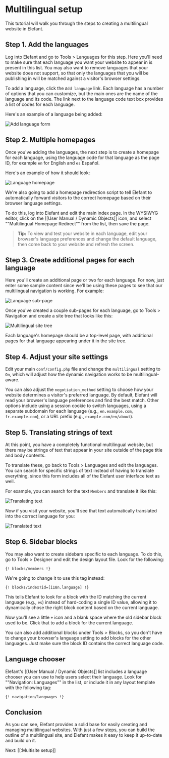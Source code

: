 # Multilingual setup

This tutorial will walk you through the steps to creating a multilingual website in Elefant.

## Step 1. Add the languages

Log into Elefant and go to Tools > Languages for this step. Here you'll need to make sure that each language you want your website to appear in is present in this list. You may also want to remove languages that your website does not support, so that only the languages that you will be publishing in will be matched against a visitor's browser settings.

To add a language, click the `Add language` link. Each language has a number of options that you can customize, but the main ones are the name of the language and its code. The link next to the language code text box provides a list of codes for each language.

Here's an example of a language being added:

![Add language form](/apps/docs/docs/2.0/pix/add-language.png)

## Step 2. Multiple homepages

Once you've adding the languages, the next step is to create a homepage for each language, using the language code for that language as the page ID, for example `en` for English and `es` Español.

Here's an example of how it should look:

![Language homepage](/apps/docs/docs/2.0/pix/language-homepage.png)

We're also going to add a homepage redirection script to tell Elefant to automatically forward visitors to the correct homepage based on their browser language settings.

To do this, log into Elefant and edit the main index page. In the WYSIWYG editor, click on the [[User Manual / Dynamic Objects]] icon, and select ""Multilingual Homepage Redirect"" from the list, then save the page.

> **Tip:** To view and test your website in each language, edit your browser's language preferences and change the default language, then come back to your website and refresh the screen.

## Step 3. Create additional pages for each language

Here you'll create an additional page or two for each language. For now, just enter some sample content since we'll be using these pages to see that our multilingual navigation is working. For example:

![Language sub-page](/apps/docs/docs/2.0/pix/language-subpage.png)

Once you've created a couple sub-pages for each language, go to Tools > Navigation and create a site tree that looks like this:

![Multilingual site tree](/apps/docs/docs/2.0/pix/multilingual-site-tree.png)

Each language's homepage should be a top-level page, with additional pages for that language appearing under it in the site tree.

## Step 4. Adjust your site settings

Edit your main `conf/config.php` file and change the `multilingual` setting to `On`, which will adjust how the dynamic navigation works to be multilingual-aware.

You can also adjust the `negotiation_method` setting to choose how your website determines a visitor's preferred language. By default, Elefant will read your browser's language preferences and find the best match. Other options include using a session cookie to switch languages, using a separate subdomain for each language (e.g., `en.example.com`, `fr.example.com`), or a URL prefix (e.g., `example.com/en/about`).

## Step 5. Translating strings of text

At this point, you have a completely functional multilingual website, but there may be strings of text that appear in your site outside of the page title and body contents.

To translate these, go back to Tools > Languages and edit the languages. You can search for specific strings of text instead of having to translate everything, since this form includes all of the Elefant user interface text as well.

For example, you can search for the text `Members` and translate it like this:

![Translating text](/apps/docs/docs/2.0/pix/translating-text.png)

Now if you visit your website, you'll see that text automatically translated into the correct language for you:

![Translated text](/apps/docs/docs/2.0/pix/translated-text.png)

## Step 6. Sidebar blocks

You may also want to create sidebars specific to each language. To do this, go to Tools > Designer and edit the design layout file. Look for the following:

	{! blocks/members !}

We're going to change it to use this tag instead:

	{! blocks/index?id=[i18n.language] !}

This tells Elefant to look for a block with the ID matching the current language (e.g., `es`) instead of hard-coding a single ID value, allowing it to dynamically chose the right block content based on the current language.

Now you'll see a little `+` icon and a blank space where the old sidebar block used to be. Click that to add a block for the current language.

You can also add additional blocks under Tools > Blocks, so you don't have to change your browser's language setting to add blocks for the other languages. Just make sure the block ID contains the correct language code.

## Language chooser

Elefant's [[User Manual / Dynamic Objects]] list includes a language chooser you can use to help users select their language. Look for ""Navigation: Languages"" in the list, or include it in any layout template with the following tag:

	{! navigation/languages !}

## Conclusion

As you can see, Elefant provides a solid base for easily creating and managing multilingual websites. With just a few steps, you can build the outline of a multilingual site, and Elefant makes it easy to keep it up-to-date and build on it.

Next: [[:Multisite setup]]